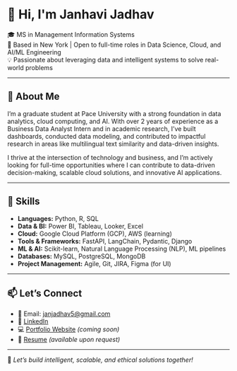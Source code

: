 # 👋 Hi, I'm Janhavi Jadhav

🎓 MS in Management Information Systems  
📍 Based in New York | Open to full-time roles in Data Science, Cloud, and AI/ML Engineering  
💡 Passionate about leveraging data and intelligent systems to solve real-world problems

---

## 🚀 About Me

I’m a graduate student at Pace University with a strong foundation in data analytics, cloud computing, and AI. With over 2 years of experience as a Business Data Analyst Intern and in academic research, I’ve built dashboards, conducted data modeling, and contributed to impactful research in areas like multilingual text similarity and data-driven insights.

I thrive at the intersection of technology and business, and I’m actively looking for full-time opportunities where I can contribute to data-driven decision-making, scalable cloud solutions, and innovative AI applications.

---

## 💼 Skills

- **Languages:** Python, R, SQL  
- **Data & BI:** Power BI, Tableau, Looker, Excel  
- **Cloud:** Google Cloud Platform (GCP), AWS (learning)  
- **Tools & Frameworks:** FastAPI, LangChain, Pydantic, Django  
- **ML & AI:** Scikit-learn, Natural Language Processing (NLP), ML pipelines  
- **Databases:** MySQL, PostgreSQL, MongoDB  
- **Project Management:** Agile, Git, JIRA, Figma (for UI)

---

## 📫 Let’s Connect

- 📧 Email: janjadhav5@gmail.com  
- 💼 [LinkedIn](https://www.linkedin.com/in/janhavi-jadhav/)  
- 💻 [Portfolio Website](https://janhavi.framer.wiki/) *(coming soon)*  
- 📁 [Resume](https://drive.google.com/file/d/14eQNPwQlmga4C90YLmusnnCZ9El3hE0i/view?usp=sharing) *(available upon request)*

---

🌟 *Let’s build intelligent, scalable, and ethical solutions together!*
